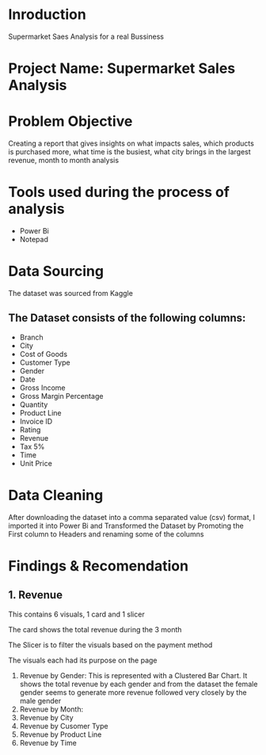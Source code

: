 # Inroduction
Supermarket Saes Analysis for a real Bussiness

# Project Name: Supermarket Sales Analysis 

# Problem Objective
Creating a report that gives insights on what impacts sales, which products is purchased more, what time is the busiest, what city brings in the largest revenue, month to month analysis

# Tools used during the process of analysis
- Power Bi
- Notepad

# Data Sourcing
The dataset was sourced from Kaggle

## The Dataset consists of the following columns:
- Branch
- City
- Cost of Goods 
- Customer Type
- Gender 
- Date
- Gross Income 
- Gross Margin Percentage 
- Quantity 
- Product Line 
- Invoice ID
- Rating 
- Revenue
- Tax 5%
- Time 
- Unit Price

# Data Cleaning 

After downloading the dataset into a comma separated value (csv) format, I imported it into Power Bi and Transformed the Dataset by Promoting the First column to Headers and renaming some of the columns 

# Findings & Recomendation

## 1. Revenue 
This contains 6 visuals, 1 card and 1 slicer 

The card shows the total revenue during the 3 month

The Slicer is to filter the visuals based on the payment method 

The visuals each had its purpose on the page 

1. Revenue by Gender: This is represented with a Clustered Bar Chart. It shows the total revenue by each gender and from the dataset the female gender seems to generate more revenue followed very closely by the male gender
2. Revenue by Month:
3. Revenue by City
4. Revenue by Cusomer Type
5. Revenue by Product Line
6. Revenue by Time

